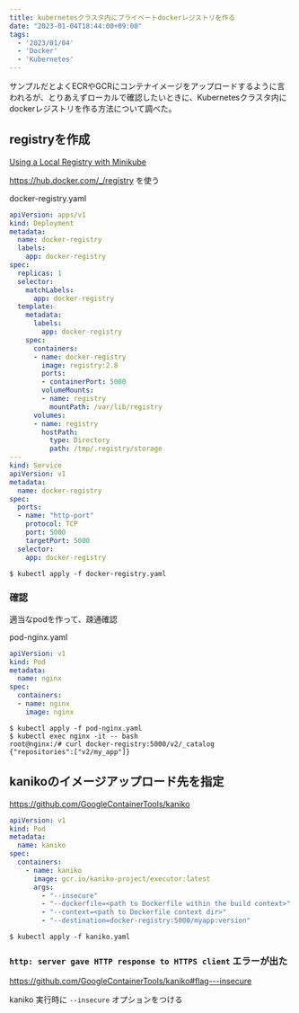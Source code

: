 ```yaml
---
title: kubernetesクラスタ内にプライベートdockerレジストリを作る
date: "2023-01-04T18:44:00+09:00"
tags:
  - '2023/01/04'
  - 'Docker'
  - 'Kubernetes'
---
```


サンプルだとよくECRやGCRにコンテナイメージをアップロードするように言われるが、とりあえずローカルで確認したいときに、Kubernetesクラスタ内にdockerレジストリを作る方法について調べた。

## registryを作成

[Using a Local Registry with Minikube](https://gist.github.com/trisberg/37c97b6cc53def9a3e38be6143786589)

https://hub.docker.com/_/registry を使う

docker-registry.yaml

```yaml
apiVersion: apps/v1
kind: Deployment
metadata:
  name: docker-registry
  labels:
    app: docker-registry
spec:
  replicas: 1
  selector:
    matchLabels:
      app: docker-registry
  template:
    metadata:
      labels:
        app: docker-registry
    spec:
      containers:
      - name: docker-registry
        image: registry:2.8
        ports:
        - containerPort: 5000
        volumeMounts:
        - name: registry
          mountPath: /var/lib/registry
      volumes:
      - name: registry
        hostPath:
          type: Directory
          path: /tmp/.registry/storage
---
kind: Service
apiVersion: v1
metadata:
  name: docker-registry
spec:
  ports:
  - name: "http-port"
    protocol: TCP
    port: 5000
    targetPort: 5000
  selector:
    app: docker-registry
```

```shell
$ kubectl apply -f docker-registry.yaml
```

### 確認

適当なpodを作って、疎通確認

pod-nginx.yaml

```yaml
apiVersion: v1
kind: Pod
metadata:
  name: nginx
spec:
  containers:
  - name: nginx
    image: nginx
```

```shell
$ kubectl apply -f pod-nginx.yaml
$ kubectl exec nginx -it -- bash
root@nginx:/# curl docker-registry:5000/v2/_catalog
{"repositories":["v2/my_app"]}
```

## kanikoのイメージアップロード先を指定

https://github.com/GoogleContainerTools/kaniko

```yaml
apiVersion: v1
kind: Pod
metadata:
  name: kaniko
spec:
  containers:
    - name: kaniko
      image: gcr.io/kaniko-project/executor:latest
      args:
        - "--insecure"
        - "--dockerfile=<path to Dockerfile within the build context>"
        - "--context=<path to Dockerfile context dir>"
        - "--destination=docker-registry:5000/myapp:version"
```

```shell
$ kubectl apply -f kaniko.yaml
```

### `http: server gave HTTP response to HTTPS client` エラーが出た

https://github.com/GoogleContainerTools/kaniko#flag---insecure

kaniko 実行時に `--insecure` オプションをつける

